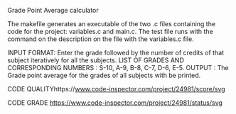 Grade Point Average calculator

The makefile generates an executable of the two .c files containing the code for the project: variables.c and main.c. The test file runs with the command on the description on the file with the variables.c file. 

INPUT FORMAT: Enter the grade followed by the number of credits of that subject iteratively for all the subjects.
LIST OF GRADES AND CORRESPONDING NUMBERS : 
S-10, 
A-9, 
B-8, 
C-7, 
D-6, 
E-5. 
OUTPUT : The Grade point average for the grades of all subjects with be printed.

CODE QUALITYhttps://www.code-inspector.com/project/24981/score/svg

CODE GRADE https://www.code-inspector.com/project/24981/status/svg
